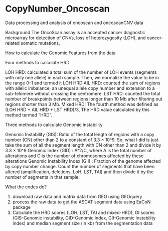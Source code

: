 # CopyNumber_Oncoscan
Data processing and analysis of oncoscan and oncoscanCNV data

Background
The OncoScan assay is an accepted cancer diagnostic microarray for detection of CNVs, loss of heterozygosity (LOH), and cancer-related somatic mutations,

How to calculate the Genomic Features from the data

Four methods to calculate HRD 

LOH HRD: calculated a total sum of the number of LOH events (segments with only one allele) in each sample. Then, we normalize the value to be in the range 0–1 and termed it LOH HRD
AIL HRD: counted the sum of regions with allelic imbalance, an unequal allele copy number and extension to a sub-telomere without crossing the centromere. 
LST HRD: counted the total number of breakpoints between regions longer than 10 Mb after filtering out regions shorter than 3 Mb. 
Mixed HRD: The fourth method was defined as (LOH HRD + AIL HRD + LST HRD)/3,  The HRD value calculated by this method termed “HRD”.

Three methods to calculate Genomic instability

Genomic Instability (GIS): Ratio of the total length of regions with a copy number (CN) other than 2 to a constant of 3.3 × 10^9. So, what I did is just take the sum of all the segment length with CN other than 2 and divide it by 3.3 × 10^9
Genomic Index (GID) : A^2/C, where A is the total number of alterations and C is the number of chromosomes affected by these alterations
Genomic Instability Index (GII) : Fraction of the genome affected by copy number change. Count the number of segments that have been altered (amplification, deletions, LoH, LST, TAI) and then divide it by the number of segments in that sample. 

What the codes do?

1) download raw data and matrix data from GEO using GEOquery
2) process the raw data to get the ASCAT segment data using EaCoN package
3) Calculate the HRD scores (LOH, LST, TAI and mixed-HRD), GI scores (GIS-Genomic instability, GID-Genomic index, GII-Genomic instability index) and median segment size (in kb) from the segmentation data



